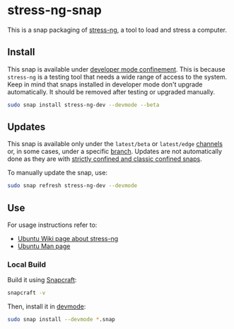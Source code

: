# stress-ng-snap

This is a snap packaging of [stress-ng](https://github.com/ColinIanKing/stress-ng), a tool to load and stress a computer.

## Install

This snap is available under [developer mode confinement](https://snapcraft.io/docs/install-modes#heading--devmode).
This is because `stress-ng` is a testing tool that needs a wide range of access to the system. 
Keep in mind that snaps installed in developer mode don't upgrade automatically.
It should be removed after testing or upgraded manually.

```bash
sudo snap install stress-ng-dev --devmode --beta
```

## Updates

This snap is available only under the `latest/beta` or `latest/edge` [channels](https://snapcraft.io/docs/channels) or, in some cases, under a specific [branch](https://snapcraft.io/docs/channels#heading--branches).
Updates are not automatically done as they are with [strictly confined and classic confined snaps](https://snapcraft.io/docs/snap-confinement).

To manually update the snap, use:

```bash
sudo snap refresh stress-ng-dev --devmode
```

## Use

For usage instructions refer to:

- [Ubuntu Wiki page about stress-ng](https://wiki.ubuntu.com/Kernel/Reference/stress-ng)
- [Ubuntu Man page](https://manpages.ubuntu.com/manpages/noble/man1/stress-ng.1.html)


### Local Build

Build it using [Snapcraft](https://snapcraft.io/snapcraft):

```bash
snapcraft -v
```

Then, install it in [devmode](https://snapcraft.io/docs/install-modes#heading--devmode):

```bash
sudo snap install --devmode *.snap
```
